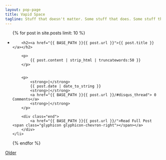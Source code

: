```yaml
---
layout: pop-page
title: Vapid Space
tagline: Stuff that doesn't matter. Some stuff that does. Some stuff that falls down the crack.
---
```


<ul class="posts">
  {% for post in site.posts limit: 10 %}
    <li>

    	<h2><a href="{{ BASE_PATH }}{{ post.url }}">{{ post.title }}</a></h2>

    	<p>
    		{{ post.content | strip_html | truncatewords:50 }}
    	</p>


        <p>
            <strong>|</strong>
            {{ post.date | date_to_string }}
            <strong>|</strong>
            <a href="{{ BASE_PATH }}{{ post.url }}/#disqus_thread"> 0 Comments</a>
            <strong>|</strong>
        </p>

    	<div class="end">
    		<a href="{{ BASE_PATH }}{{ post.url }}/">Read Full Post <span class="glyphicon glyphicon-chevron-right"></span></a>
    	</div>
    </li>
  {% endfor %}
</ul>

<a href="archive.html" class="btn btn-default">Older</a>
